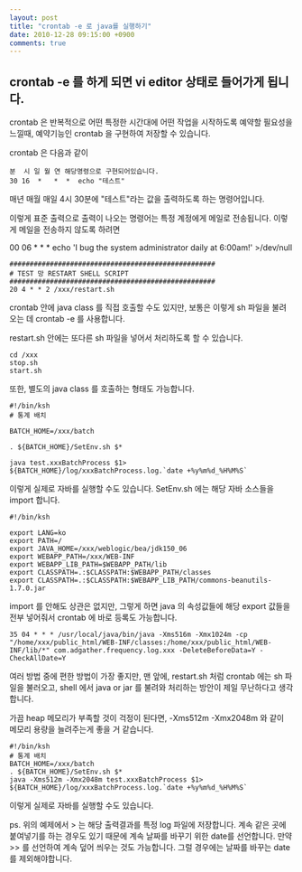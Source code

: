 ```yaml
---
layout: post
title: "crontab -e 로 java를 실행하기"
date: 2010-12-28 09:15:00 +0900
comments: true
---
```


crontab -e 를 하게 되면 vi editor 상태로 들어가게 됩니다.
---

crontab 은 반복적으로 어떤 특정한 시간대에 어떤 작업을 시작하도록 예약할 필요성을 느낄때,
예약기능인 crontab 을 구현하여 저장할 수 있습니다.

crontab 은 다음과 같이

```
분  시 일 월 연 해당명령으로 구현되어있습니다.
30 16  *   *  *  echo "테스트"
```

매년 매월 매일 4시 30분에 "테스트"라는 값을 출력하도록 하는 명령어입니다.

이렇게 표준 출력으로 출력이 나오는 명령어는 특정 계정에게 메일로 전송됩니다.
이렇게 메일을 전송하지 않도록 하려면

00 06 * * * echo 'I bug the system administrator daily at 6:00am!' >/dev/null



```
###################################################
# TEST 망 RESTART SHELL SCRIPT
###################################################
20 4 * * 2 /xxx/restart.sh
```

crontab 안에 java class 를 직접 호출할 수도 있지만,
보통은 이렇게 sh 파일을 불려오는 데 crontab -e 를 사용합니다.

restart.sh 안에는 또다른 sh 파일을 넣어서 처리하도록 할 수 있습니다.

```
cd /xxx
stop.sh
start.sh
```

또한, 별도의 java class 를 호출하는 형태도 가능합니다.

```
#!/bin/ksh
# 통계 배치

BATCH_HOME=/xxx/batch

. ${BATCH_HOME}/SetEnv.sh $*

java test.xxxBatchProcess $1> ${BATCH_HOME}/log/xxxBatchProcess.log.`date +%y%m%d_%H%M%S`
```

이렇게 실제로 자바를 실행할 수도 있습니다.
SetEnv.sh 에는 해당 자바 소스들을 import 합니다.

```
#!/bin/ksh

export LANG=ko
export PATH=/
export JAVA_HOME=/xxx/weblogic/bea/jdk150_06
export WEBAPP_PATH=/xxx/WEB-INF
export WEBAPP_LIB_PATH=$WEBAPP_PATH/lib
export CLASSPATH=.:$CLASSPATH:$WEBAPP_PATH/classes
export CLASSPATH=.:$CLASSPATH:$WEBAPP_LIB_PATH/commons-beanutils-1.7.0.jar
```

import 를 안해도 상관은 없지만,
그렇게 하면 java 의 속성값들에 해당 export 값들을 전부 넣어줘서 crontab 에 바로 등록도 가능합니다.

```
35 04 * * * /usr/local/java/bin/java -Xms516m -Xmx1024m -cp "/home/xxx/public_html/WEB-INF/classes:/home/xxx/public_html/WEB-INF/lib/*" com.adgather.frequency.log.xxx -DeleteBeforeData=Y -CheckAllDate=Y
```

여러 방법 중에 편한 방법이 가장 좋지만,
맨 앞에, restart.sh 처럼 crontab 에는 sh 파일을 불러오고,
shell 에서 java or jar 를 불려와 처리하는 방안이 제일 무난하다고 생각합니다.

가끔 heap 메모리가 부족할 것이 걱정이 된다면,
-Xms512m -Xmx2048m 와 같이 메모리 용량을 늘려주는게 좋을 거 같습니다.

```
#!/bin/ksh
# 통계 배치
BATCH_HOME=/xxx/batch
. ${BATCH_HOME}/SetEnv.sh $*
java -Xms512m -Xmx2048m test.xxxBatchProcess $1> ${BATCH_HOME}/log/xxxBatchProcess.log.`date +%y%m%d_%H%M%S`
```

이렇게 실제로 자바를 실행할 수도 있습니다.

ps.
위의 예제에서 > 는 해당 출력결과를 특정 log 파일에 저장합니다.
계속 같은 곳에 붙여넣기를 하는 경우도 있기 때문에 계속 날짜를 바꾸기 위한 date를 선언합니다.
만약 >> 를 선언하여 계속 덮어 씌우는 것도 가능합니다. 그럴 경우에는 날짜를 바꾸는 date를 제외해야합니다.
